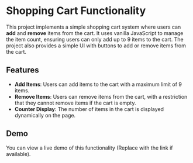 # Shopping Cart Functionality

This project implements a simple shopping cart system where users can **add** and **remove** items from the cart. It uses vanilla JavaScript to manage the item count, ensuring users can only add up to 9 items to the cart. The project also provides a simple UI with buttons to add or remove items from the cart.

## Features

- **Add Items**: Users can add items to the cart with a maximum limit of 9 items.
- **Remove Items**: Users can remove items from the cart, with a restriction that they cannot remove items if the cart is empty.
- **Counter Display**: The number of items in the cart is displayed dynamically on the page.
  
## Demo

You can view a live demo of this functionality [](#) (Replace with the link if available).

